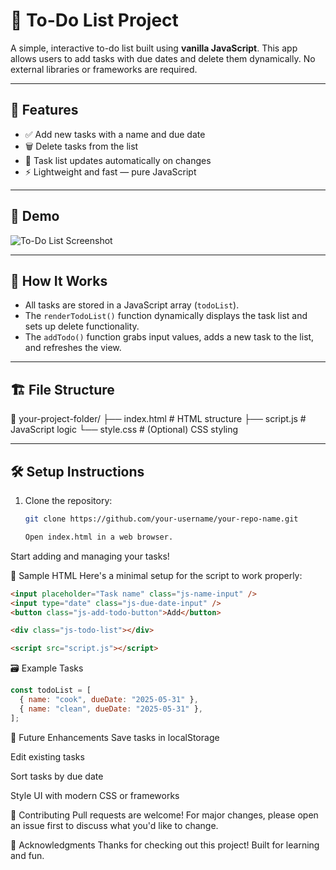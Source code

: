 # 📝 To-Do List Project

A simple, interactive to-do list built using **vanilla JavaScript**. This app allows users to add tasks with due dates and delete them dynamically. No external libraries or frameworks are required.

---

## 🚀 Features

- ✅ Add new tasks with a name and due date  
- 🗑️ Delete tasks from the list  
- 🔁 Task list updates automatically on changes  
- ⚡ Lightweight and fast — pure JavaScript

---

## 📸 Demo

![To-Do List Screenshot](screenshot.png) <!-- Optional: Replace with your actual image file or URL -->

---

## 🧠 How It Works

- All tasks are stored in a JavaScript array (`todoList`).
- The `renderTodoList()` function dynamically displays the task list and sets up delete functionality.
- The `addTodo()` function grabs input values, adds a new task to the list, and refreshes the view.

---

## 🏗️ File Structure

📁 your-project-folder/
├── index.html # HTML structure
├── script.js # JavaScript logic
└── style.css # (Optional) CSS styling

---

## 🛠️ Setup Instructions

1. Clone the repository:
   ```bash
   git clone https://github.com/your-username/your-repo-name.git

   Open index.html in a web browser.

Start adding and managing your tasks!

🧪 Sample HTML
Here's a minimal setup for the script to work properly:
```html
<input placeholder="Task name" class="js-name-input" />
<input type="date" class="js-due-date-input" />
<button class="js-add-todo-button">Add</button>

<div class="js-todo-list"></div>

<script src="script.js"></script>
```
🗃️ Example Tasks
```js
const todoList = [
  { name: "cook", dueDate: "2025-05-31" },
  { name: "clean", dueDate: "2025-05-31" },
];
```
🚧 Future Enhancements
Save tasks in localStorage

Edit existing tasks

Sort tasks by due date

Style UI with modern CSS or frameworks

🤝 Contributing
Pull requests are welcome! For major changes, please open an issue first to discuss what you'd like to change.

🙌 Acknowledgments
Thanks for checking out this project! Built for learning and fun.


